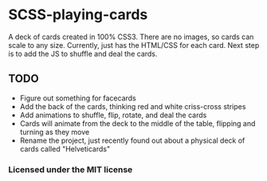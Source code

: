 # SCSS-playing-cards
A deck of cards created in 100% CSS3. There are no images, so cards can scale to any size. Currently, just has the HTML/CSS for each card. Next step is to add the JS to shuffle and deal the cards. 


## TODO
- Figure out something for facecards
- Add the back of the cards, thinking red and white criss-cross stripes
- Add animations to shuffle, flip, rotate, and deal the cards
- Cards will animate from the deck to the middle of the table, flipping and turning as they move
- Rename the project, just recently found out about a physical deck of cards called "Helveticards"


### Licensed under the MIT license
